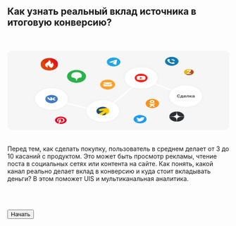 ## Как узнать реальный вклад источника в итоговую конверсию?

<br>
<br>

<img src="1ScreenImage.png" alt="" width="100%" height="180px"/>

<br>
<br>

Перед тем, как сделать покупку, пользователь в среднем делает от 3 до 10 касаний с продуктом. Это может быть просмотр рекламы, чтение поста в социальных сетях или контента на сайте. Как понять, какой канал реально делает вклад в конверсию и куда стоит вкладывать деньги? В этом поможет UIS  и мультиканальная аналитика.

<br>
<br>

<button b_to="/calltracking/2Screen.md" b_type="fill" b_theme="primary">Начать</button>